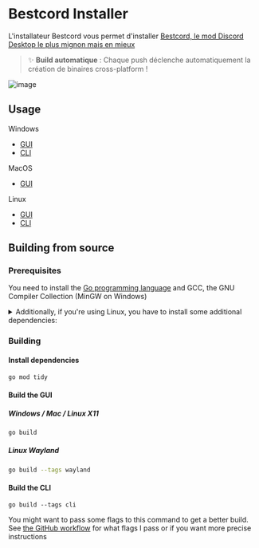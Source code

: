 # Bestcord Installer

L'installateur Bestcord vous permet d'installer [Bestcord, le mod Discord Desktop le plus mignon mais en mieux](https://github.com/bestcordofficial/Bestcord)

> ✨ **Build automatique** : Chaque push déclenche automatiquement la création de binaires cross-platform !

![image](https://i.imgur.com/oHN41ss.png)

## Usage

Windows
- [GUI](https://github.com/bestcordofficial/Bestcord-Installer/releases/latest/download/BestcordInstaller.exe) 
- [CLI](https://github.com/bestcordofficial/Bestcord-Installer/releases/latest/download/BestcordInstallerCli.exe)

MacOS
- [GUI](https://github.com/bestcordofficial/Bestcord-Installer/releases/latest/download/BestcordInstaller.MacOS.zip)

Linux 
- [GUI](https://github.com/bestcordofficial/Bestcord-Installer/releases/latest/download/BestcordInstaller-x11)
- [CLI](https://github.com/bestcordofficial/Bestcord-Installer/releases/latest/download/BestcordInstallerCli-Linux)
## Building from source

### Prerequisites 

You need to install the [Go programming language](https://go.dev/doc/install) and GCC, the GNU Compiler Collection (MinGW on Windows)

<details>
<summary>Additionally, if you're using Linux, you have to install some additional dependencies:</summary>

#### Base dependencies
```sh
apt install -y pkg-config libsdl2-dev libglx-dev libgl1-mesa-dev
dnf install pkg-config libGL-devel libXxf86vm-devel
```

#### X11 dependencies
```sh
apt install -y xorg-dev
dnf install libXcursor-devel libXi-devel libXinerama-devel libXrandr-devel
```

#### Wayland dependencies
```sh
apt install -y libwayland-dev libxkbcommon-dev wayland-protocols extra-cmake-modules
dnf install wayland-devel libxkbcommon-devel wayland-protocols-devel extra-cmake-modules
```

</details>

### Building

#### Install dependencies

```sh
go mod tidy
```

#### Build the GUI

##### Windows / Mac / Linux X11
```sh
go build
```

##### Linux Wayland
```sh
go build --tags wayland
```

#### Build the CLI
```
go build --tags cli
```

You might want to pass some flags to this command to get a better build.
See [the GitHub workflow](https://github.com/Equicord/Equilotl/blob/main/.github/workflows/release.yml) for what flags I pass or if you want more precise instructions
